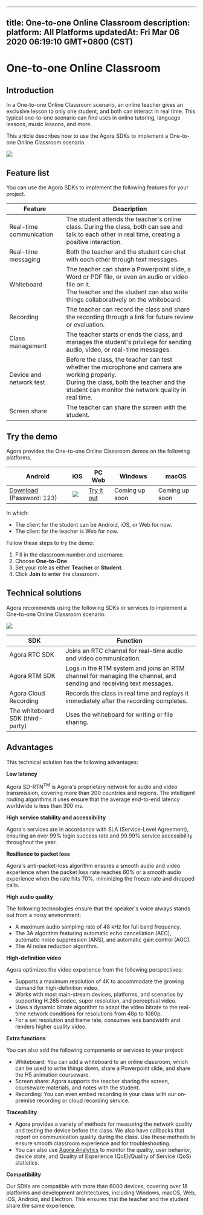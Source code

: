 
---
title: One-to-one Online Classroom
description: 
platform: All Platforms
updatedAt: Fri Mar 06 2020 06:19:10 GMT+0800 (CST)
---
# One-to-one Online Classroom
## Introduction

In a One-to-one Online Classroom scenario, an online teacher gives an exclusive lesson to only one student, and both can interact in real time. This typical one-to-one scenario can find uses in online tutoring, language lessons, music lessons, and more.

This article describes how to use the Agora SDKs to implement a One-to-one Online Classroom scenario.

![](https://web-cdn.agora.io/docs-files/1582860769190)

## Feature list

You can use the Agora SDKs to implement the following features for your project.

| Feature | Description | 
| ---------------- | ---------------- | 
| Real-time communication     | The student attends the teacher's online class. During the class, both can see and talk to each other in real time, creating a positive interaction.      | 
| Real-time messaging | Both the teacher and the student can chat with each other through text messages. |
| Whiteboard | The teacher can share a Powerpoint slide, a Word or PDF file, or even an audio or video file on it.<br>The teacher and the student can also write things collaboratively on the whiteboard.   |
| Recording | The teacher can record the class and share the recording through a link for future review or evaluation. |
| Class management | The teacher starts or ends the class, and manages the student's privilege for sending audio, video, or real-time messages. |
| Device and network test | Before the class, the teacher can test whether the microphone and camera are working properly. <br> During the class, both the teacher and the student can monitor the network quality in real time. |
| Screen share | The teacher can share the screen with the student.|


## Try the demo

Agora provides the One-to-one Online Classroom demos on the following platforms. 

| Android | iOS | PC Web | Windows | macOS |
| ---------------- | ---------------- | ---------------- | ---------------- | ---------------- |
| [Download](https://www.pgyer.com/agora_edu) (Password: 123)  | ![](https://web-cdn.agora.io/docs-files/1581407452682) |  [Try it out](https://solutions.agora.io/education/web/#/)      | Coming up soon | Coming up soon |

In which:
- The client for the student can be Android, iOS, or Web for now.
- The client for the teacher is Web for now.

Follow these steps to try the demo:
1. Fill in the classroom number and username.
2. Choose **One-to-One**.
3. Set your role as either **Teacher** or **Student**.
4. Click **Join** to enter the classroom.

## Technical solutions

Agora recommends using the following SDKs or services to implement a One-to-one Online Classroom scenario.

![](https://web-cdn.agora.io/docs-files/1582862848646)

| SDK | Function | 
| ---------------- | ---------------- | 
| Agora RTC SDK      | Joins an RTC channel for real-time audio and video communication.      | 
| Agora RTM SDK      | Logs in the RTM system and joins an RTM channel for managing the channel, and sending and receiving text messages.      | 
| Agora Cloud Recording | Records the class in real time and replays it immediately after the recording completes. |
| The whiteboard SDK (third-party) | Uses the whiteboard for writing or file sharing. |

## Advantages

This technical solution has the following advantages:

**Low latency**

Agora SD-RTN<sup>TM</sup> is Agora's proprietary network for audio and video transmission,  covering more than 200 countries and regions. The intelligent routing algorithms it uses ensure that the average end-to-end latency worldwide is less than 300 ms.

**High service stability and accessibility**

Agora's services are in accordance with SLA (Service-Level Agreement), ensuring an over 99% login success rate and 99.99% service accessibility throughout the year.

**Resilience to packet loss**

Agora's anti-packet-loss algorithm ensures a smooth audio and video experience when the packet loss rate reaches 60% or a smooth audio experience when the rate hits 70%, minimizing the freeze rate and dropped calls.


**High audio quality**

The following technologies ensure that the speaker's voice always stands out from a noisy environment:
- A maximum audio sampling rate of 48 kHz for full band frequency.
- The 3A algorithm featuring automatic echo cancellation (AEC), automatic noise suppression (ANS), and automatic gain control (AGC).
- The AI noise reduction algorithm.

**High-definition video**

Agora optimizes the video experience from the following perspectives:
- Supports a maximum resolution of 4K to accommodate the growing demand for high-definition video. 
- Works with most main-stream devices, platforms, and scenarios by supporting H.265 codec, super resolution, and perceptual video. 
- Uses a dynamic bitrate algorithm to adapt the video bitrate to the real-time network conditions for resolutions from 48p to 1080p.
- For a set resolution and frame rate, consumes less bandwidth and renders higher quality video.



**Extra functions**

You can also add the following components or services to your project:

- Whiteboard: You can add a whiteboard to an online classroom, which can be used to write things down, share a Powerpoint slide, and share the H5 animation courseware.
- Screen share: Agora supports the teacher sharing the screen, courseware materials, and notes with the student.
- Recording: You can even embed recording in your class with our on-premise recording or cloud recording service.

**Traceability**

- Agora provides a variety of methods for measuring the network quality and testing the device before the class. We also have callbacks that report on communication quality during the class. Use these methods to ensure smooth classroom experience and for troubleshooting.
- You can also use [Agora Analytics](https://console.agora.io/analytics/call/search) to monitor the quality, user behavior, device state, and Quality of Experience (QoE)/Quality of Service (QoS) statistics. 

**Compatibility**

Our SDKs are compatible with more than 6000 devices, covering over 18 platforms and development architectures, including Windows, macOS, Web, iOS, Android, and Electron. This ensures that the teacher and the student share the same experience.
